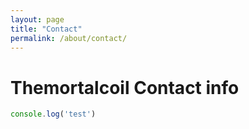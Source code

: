```yaml
---
layout: page
title: "Contact"
permalink: /about/contact/
---
```

# Themortalcoil  Contact info
```js
console.log('test')
```
